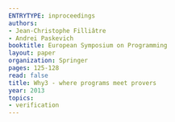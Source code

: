 ```yaml
---
ENTRYTYPE: inproceedings
authors:
- Jean-Christophe Filliâtre
- Andrei Paskevich
booktitle: European Symposium on Programming
layout: paper
organization: Springer
pages: 125-128
read: false
title: Why3 - where programs meet provers
year: 2013
topics:
- verification
---
```

